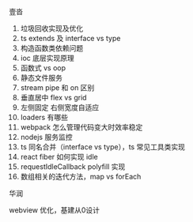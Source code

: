 壹沓

1. 垃圾回收实现及优化
2. ts extends 及 interface vs type
3. 构造函数类依赖问题
4. ioc 底层实现原理
5. 函数式 vs oop
6. 静态文件服务
7. stream pipe 和 on 区别
8. 垂直居中 flex vs grid
9. 左侧固定 右侧宽度自适应
10. loaders 有哪些
11. webpack 怎么管理代码变大时效率稳定
12. nodejs 服务监控
13. ts 同名合并（interface vs type），ts 常见工具类实现
14. react fiber 如何实现 idle
15. requestIdleCallback polyfill 实现
16. 数组相关的迭代方法，map vs forEach


华润

webview 优化，基建从0设计

